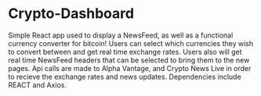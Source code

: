 # Crypto-Dashboard
Simple React app used to display a NewsFeed, as well as a functional currency converter for bitcoin!
Users can select which currencies they wish to convert between and get real time exchange rates.
Users also will get real time NewsFeed headers that can be selected to bring them to the new pages.
Api calls are made to Alpha Vantage, and Crypto News Live in order to recieve the exchange rates and news updates.
Dependencies include REACT and Axios.
